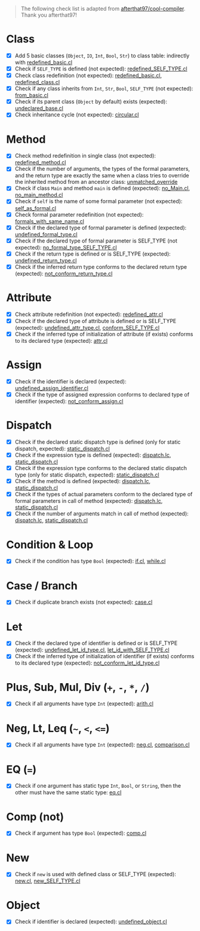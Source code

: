 > The following check list is adapted from [afterthat97/cool-compiler](https://github.com/afterthat97/cool-compiler/tree/master/assignments/PA4). Thank you afterthat97!

# Class

- [x] Add 5 basic classes (`Object`, `IO`, `Int`, `Bool`, `Str`) to class table: indirectly with [redefined_basic.cl](tests/class/redefined_basic.cl)
- [x] Check if `SELF_TYPE` is defined (not expected): [redefined_SELF_TYPE.cl](tests/class/redefined_SELF_TYPE.cl)
- [x] Check class redefinition (not expected): [redefined_basic.cl](tests/redefined_basic.cl), [redefined_class.cl](tests/class/redefined_class.cl)
- [x] Check if any class inherits from `Int`, `Str`, `Bool`, `SELF_TYPE` (not expected): [from_basic.cl](tests/class/from_basic.cl)
- [x] Check if its parent class (`Object` by default) exists (expected): [undeclared_base.cl](tests/class/undeclared_base.cl)
- [x] Check inheritance cycle (not expected): [circular.cl](tests/class/circular.cl)

# Method

- [x] Check method redefinition in single class (not expected): [redefined_method.cl](tests/method/redefined_method.cl)
- [x] Check if the number of arguments, the types of the formal parameters, and the return type are exactly the same when a class tries to override the inherited method from an ancestor class: [unmatched_override](tests/method/unmatched_override.cl)
- [x] Check if class `Main` and method `main` is defined (expected): [no_Main.cl](tests/method/no_Main.cl), [no_main_method.cl](tests/method/no_main_method.cl)
- [x] Check if `self` is the name of some formal parameter (not expected): [self_as_formal.cl](tests/method/self_as_formal.cl)
- [x] Check formal parameter redefinition (not expected): [formals_with_same_name.cl](tests/method/formals_with_same_name.cl)
- [x] Check if the declared type of formal parameter is defined (expected): [undefined_formal_type.cl](tests/method/undefined_formal_type.cl)
- [x] Check if the declared type of formal parameter is SELF_TYPE (not expected): [no_formal_type_SELF_TYPE.cl](tests/no_formal_type_SELF_TYPE.cl)
- [x] Check if the return type is defined or is SELF_TYPE (expected): [undefined_return_type.cl](tests/method/undefined_return_type.cl)
- [x] Check if the inferred return type conforms to the declared return type (expected): [not_conform_return_type.cl](tests/not_conform_return_type.cl)

# Attribute

- [x] Check attribute redefinition (not expected): [redefined_attr.cl](tests/method/redefined_attr.cl)
- [x] Check if the declared type of attribute is defined or is SELF_TYPE (expected): [undefined_attr_type.cl](tests/method/undefined_attr_type.cl), [conform_SELF_TYPE.cl](tests/conform_SELF_TYPE.cl)
- [x] Check if the inferred type of initialization of attribute (if exists) conforms to its declared type (expected): [attr.cl](tests/attr.cl)

# Assign

- [x] Check if the identifier is declared (expected): [undefined_assign_identifier.cl](tests/undefined_assign_identifier.cl)
- [x] Check if the type of assigned expression conforms to declared type of identifier (expected): [not_conform_assign.cl](tests/not_conform_assign.cl)

# Dispatch

- [x] Check if the declared static dispatch type is defined (only for static dispatch, expected): [static_dispatch.cl](tests/static_dispatch.cl)
- [x] Check if the expression type is defined (expected): [dispatch.lc](tests/dispatch.cl), [static_dispatch.cl](tests/static_dispatch.cl)
- [x] Check if the expression type conforms to the declared static dispatch type (only for static dispatch, expected): [static_dispatch.cl](tests/static_dispatch.cl)
- [x] Check if the method is defined (expected): [dispatch.lc](tests/dispatch.cl), [static_dispatch.cl](tests/static_dispatch.cl)
- [x] Check if the types of actual parameters conform to the declared type of formal parameters in call of method (expected): [dispatch.lc](tests/dispatch.cl), [static_dispatch.cl](tests/static_dispatch.cl)
- [x] Check if the number of arguments match in call of method (expected): [dispatch.lc](tests/dispatch.cl), [static_dispatch.cl](tests/static_dispatch.cl)

# Condition & Loop

- [x] Check if the condition has type `Bool` (expected): [if.cl](tests/if.cl), [while.cl](tests/while.cl)

# Case / Branch

- [x] Check if duplicate branch exists (not expected): [case.cl](tests/case.cl)

# Let

- [x] Check if the declared type of identifier is defined or is SELF_TYPE (expected): [undefined_let_id_type.cl](tests/undefined_let_id_type.cl), [let_id_with_SELF_TYPE.cl](tests/let_id_with_SELF_TYPE.cl)
- [x] Check if the inferred type of initialization of identifier (if exists) conforms to its declared type (expected): [not_conform_let_id_type.cl](tests/not_conform_let_id_type.cl)

# Plus, Sub, Mul, Div (`+`, `-`, `*`, `/`)

- [x] Check if all arguments have type `Int` (expected): [arith.cl](tests/arith.cl)

# Neg, Lt, Leq (`~`, `<`, `<=`)

- [x] Check if all arguments have type `Int` (expected): [neg.cl](tests/neg.cl), [comparison.cl](tests/comparison.cl)

# EQ (`=`)

- [x] Check if one argument has static type `Int`,  `Bool`, or `String`, then the other must have the same static type: [eq.cl](tests/eq.cl)

# Comp (not)

- [x] Check if argument has type `Bool` (expected): [comp.cl](tests/comp.cl)

# New

- [x] Check if `new` is used with defined class or SELF_TYPE (expected): [new.cl](tests/new.cl), [new_SELF_TYPE.cl](tests/new_SELF_TYPE.cl)

# Object

- [x] Check if identifier is declared (expected): [undefined_object.cl](tests/undefined_object.cl)
